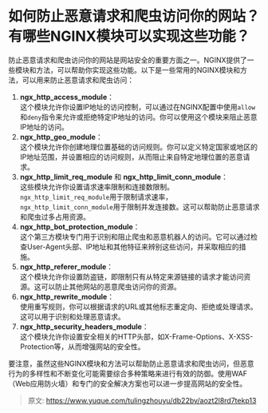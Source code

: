 # 如何防止恶意请求和爬虫访问你的网站？有哪些NGINX模块可以实现这些功能？

防止恶意请求和爬虫访问你的网站是网站安全的重要方面之一。NGINX提供了一些模块和方法，可以帮助你实现这些功能。以下是一些常用的NGINX模块和方法，可以用来防止恶意请求和爬虫访问：



1.  **ngx_http_access_module**：  
这个模块允许你设置IP地址的访问控制，可以通过在NGINX配置中使用`allow`和`deny`指令来允许或拒绝特定IP地址的访问。你可以使用这个模块来阻止恶意IP地址的访问。 
2.  **ngx_http_geo_module**：  
这个模块允许你创建地理位置基础的访问规则。你可以定义特定国家或地区的IP地址范围，并设置相应的访问规则，从而阻止来自特定地理位置的恶意请求。 
3.  **ngx_http_limit_req_module** 和 **ngx_http_limit_conn_module**：  
这些模块允许你设置请求速率限制和连接数限制。`ngx_http_limit_req_module`用于限制请求速率，`ngx_http_limit_conn_module`用于限制并发连接数。这可以帮助防止恶意请求和爬虫过多占用资源。 
4.  **ngx_http_bot_protection_module**：  
这个第三方模块专门用于识别和阻止爬虫和恶意机器人的访问。它可以通过检查User-Agent头部、IP地址和其他特征来辨别这些访问，并采取相应的措施。 
5.  **ngx_http_referer_module**：  
这个模块允许你设置防盗链，即限制只有从特定来源链接的请求才能访问资源。这可以防止其他网站的恶意爬虫访问你的资源。 
6.  **ngx_http_rewrite_module**：  
使用重写规则，你可以根据请求的URL或其他标志重定向、拒绝或处理请求。这可以用于识别和处理恶意请求。 
7.  **ngx_http_security_headers_module**：  
这个模块允许你设置安全相关的HTTP头部，如X-Frame-Options、X-XSS-Protection等，从而增强网站的安全性。 



要注意，虽然这些NGINX模块和方法可以帮助防止恶意请求和爬虫访问，但恶意行为的多样性和不断变化可能需要综合多种策略来进行有效的防御。使用WAF（Web应用防火墙）和专门的安全解决方案也可以进一步提高网站的安全性。



> 原文: <https://www.yuque.com/tulingzhouyu/db22bv/aozt2l8rd7tekp13>